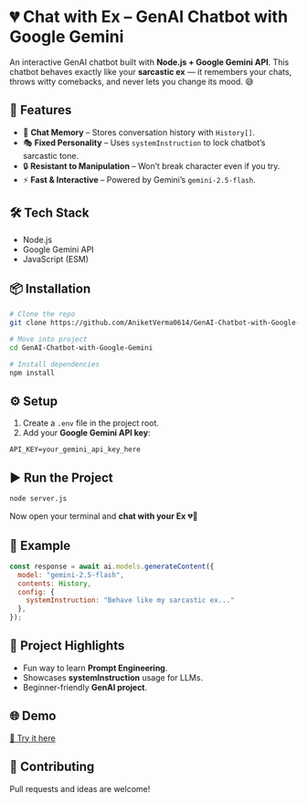 # 💔 Chat with Ex – GenAI Chatbot with Google Gemini

An interactive GenAI chatbot built with **Node.js + Google Gemini API**.
This chatbot behaves exactly like your **sarcastic ex** — it remembers your chats, throws witty comebacks, and never lets you change its mood. 😅

## 🚀 Features

* 🧠 **Chat Memory** – Stores conversation history with `History[]`.
* 🎭 **Fixed Personality** – Uses `systemInstruction` to lock chatbot’s sarcastic tone.
* 🔒 **Resistant to Manipulation** – Won’t break character even if you try.
* ⚡ **Fast & Interactive** – Powered by Gemini’s `gemini-2.5-flash`.

## 🛠️ Tech Stack

* Node.js
* Google Gemini API
* JavaScript (ESM)

## 📦 Installation

```bash
# Clone the repo
git clone https://github.com/AniketVerma0614/GenAI-Chatbot-with-Google-Gemini.git

# Move into project
cd GenAI-Chatbot-with-Google-Gemini

# Install dependencies
npm install
```

## ⚙️ Setup

1. Create a `.env` file in the project root.
2. Add your **Google Gemini API key**:

```
API_KEY=your_gemini_api_key_here
```

## ▶️ Run the Project

```bash
node server.js
```

Now open your terminal and **chat with your Ex** 💔🤖

## 🎯 Example

```javascript
const response = await ai.models.generateContent({
  model: "gemini-2.5-flash",
  contents: History, 
  config: {
    systemInstruction: "Behave like my sarcastic ex..."
  },
});
```

## 📌 Project Highlights

* Fun way to learn **Prompt Engineering**.
* Showcases **systemInstruction** usage for LLMs.
* Beginner-friendly **GenAI project**.

## 🌐 Demo

[🔗 Try it here](https://lnkd.in/dCeFzkDu)

## 🤝 Contributing

Pull requests and ideas are welcome!

 
